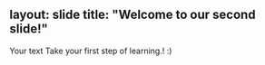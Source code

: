 layout: slide
title: "Welcome to our second slide!"
---
Your text
Take your first step of learning.! :)

